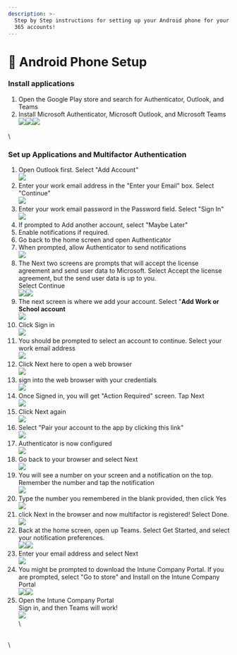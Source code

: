```yaml
---
description: >-
  Step by Step instructions for setting up your Android phone for your Microsoft
  365 accounts!
---
```


# 📱 Android Phone Setup

### Install applications

1. Open the Google Play store and search for Authenticator, Outlook, and Teams
2. Install Microsoft Authenticator, Microsoft Outlook, and Microsoft Teams\
   ![](<../../../../.gitbook/assets/image (1) (1) (1).png>)![](<../../../../.gitbook/assets/image (1) (1) (1) (1).png>)![](<../../../../.gitbook/assets/image (2) (1) (1).png>)

\


###

### Set up Applications and Multifactor Authentication

1. Open Outlook first. Select "Add Account"\
   ![](<../../../../.gitbook/assets/image (3) (1) (1).png>)
2. Enter your work email address in the "Enter your Email" box. Select "Continue"\
   ![](<../../../../.gitbook/assets/image (4) (1).png>)
3. Enter your work email password in the Password field. Select "Sign In"\
   ![](<../../../../.gitbook/assets/image (5).png>)
4. If prompted to Add another account, select "Maybe Later"
5. Enable notifications if required.
6. Go back to the home screen and open Authenticator
7. When prompted, allow Authenticator to send notifications\
   ![](<../../../../.gitbook/assets/image (50).png>)
8. The Next two screens are prompts that will accept the license agreement and send user data to Microsoft. Select Accept the license agreement, but the send user data is up to you.\
   Select Continue\
   ![](<../../../../.gitbook/assets/image (51).png>)![](<../../../../.gitbook/assets/image (52).png>)
9. The next screen is where we add your account. Select "**Add Work or School account**\
   ![](<../../../../.gitbook/assets/image (53).png>)
10. Click Sign in\
    ![](<../../../../.gitbook/assets/image (54).png>)
11. You should be prompted to select an account to continue. Select your work email address\
    ![](<../../../../.gitbook/assets/image (55).png>)
12. Click Next here to open a web browser\
    ![](<../../../../.gitbook/assets/image (56).png>)
13. sign into the web browser with your credentials\
    ![](<../../../../.gitbook/assets/image (57).png>)
14. Once Signed in, you will get "Action Required" screen. Tap Next\
    ![](<../../../../.gitbook/assets/image (58).png>)
15. Click Next again\
    ![](<../../../../.gitbook/assets/image (59).png>)
16. Select "Pair your account to the app by clicking this link"\
    ![](<../../../../.gitbook/assets/image (60).png>)
17. Authenticator is now configured\
    ![](<../../../../.gitbook/assets/image (61).png>)
18. Go back to your browser and select Next\
    ![](<../../../../.gitbook/assets/image (62).png>)
19. You will see a number on your screen and a notification on the top. Remember the number and tap the notification\
    ![](<../../../../.gitbook/assets/image (63).png>)
20. Type the number you remembered in the blank provided, then click Yes\
    ![](<../../../../.gitbook/assets/image (64).png>)
21. click Next in the browser and now multifactor is registered! Select Done.\
    ![](<../../../../.gitbook/assets/image (65).png>)
22. Back at the home screen, open up Teams. Select Get Started, and select your notification preferences.\
    ![](<../../../../.gitbook/assets/image (66).png>)![](<../../../../.gitbook/assets/image (67).png>)
23. Enter your email address and select Next\
    ![](<../../../../.gitbook/assets/image (68).png>)
24. You might be prompted to download the Intune Company Portal. If you are prompted, select "Go to store" and Install on the Intune Company Portal\
    ![](<../../../../.gitbook/assets/image (69).png>)![](<../../../../.gitbook/assets/image (70).png>)
25. Open the Intune Company Portal\
    Sign in, and then Teams will work!\
    ![](<../../../../.gitbook/assets/image (71).png>)\
    \


\
\
